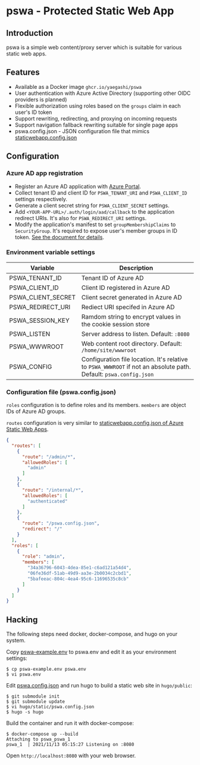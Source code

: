 # pswa - Protected Static Web App

## Introduction

pswa is a simple web content/proxy server which is suitable for various static web apps.

## Features

- Available as a Docker image `ghcr.io/yaegashi/pswa`
- User authentication with Azure Active Directory (supporting other OIDC providers is planned)
- Flexible authorization using roles based on the `groups` claim in each user's ID token
- Support rewriting, redirecting, and proxying on incoming requests
- Support navigation fallback rewriting suitable for single page apps
- pswa.config.json - JSON configuration file that mimics [staticwebapp.config.json](https://docs.microsoft.com/en-us/azure/static-web-apps/configuration)

## Configuration

### Azure AD app registration

- Register an Azure AD application with [Azure Portal](https://portal.azure.com).
- Collect tenant ID and client ID for `PSWA_TENANT_URI` and `PSWA_CLIENT_ID` settings respectively.
- Generate a client secret string for `PSWA_CLIENT_SECRET` settings.
- Add `<YOUR-APP-URL>/.auth/login/aad/callback` to the application redirect URIs.  It's also for `PSWA_REDIRECT_URI` settings.
- Modify the application's manifest to set `groupMembershipClaims` to `SecurityGroup`.
It's required to expose user's member groups in ID token.
[See the document for details](https://docs.microsoft.com/en-us/azure/active-directory/develop/reference-app-manifest#groupmembershipclaims-attribute).

### Environment variable settings

|Variable|Description|
|---|---|
|PSWA_TENANT_ID|Tenant ID of Azure AD|
|PSWA_CLIENT_ID|Client ID registered in Azure AD|
|PSWA_CLIENT_SECRET|Client secret generated in Azure AD|
|PSWA_REDIRECT_URI|Rediect URI specifed in Azure AD|
|PSWA_SESSION_KEY|Ramdom string to encrypt values in the cookie session store|
|PSWA_LISTEN|Server address to listen.  Default: `:8080`|
|PSWA_WWWROOT|Web content root directory.  Default: `/home/site/wwwroot`|
|PSWA_CONFIG|Configuration file location.  It's relative to `PSWA_WWWROOT` if not an absolute path.  Default: `pswa.config.json`|

### Configuration file (pswa.config.json)

`roles` configuration is to define roles and its members.
`members` are object IDs of Azure AD groups.

`routes` configuration is very similar to [staticwebapp.config.json of Azure Static Web Apps](https://docs.microsoft.com/en-us/azure/static-web-apps/configuration).

```json
{
  "routes": [
    {
      "route": "/admin/*",
      "allowedRoles": [
        "admin"
      ]
    },
    {
      "route": "/internal/*",
      "allowedRoles": [
        "authenticated"
      ]
    },
    {
      "route": "/pswa.config.json",
      "redirect": "/"
    }
  ],
  "roles": [
    {
      "role": "admin",
      "members": [
        "34a36796-6043-4dea-85e1-c6ad121a54d4",
        "06fe36df-51ab-49d9-aa3e-2b0034c2cbd1",
        "5bafeeac-804c-4ea4-95c6-11696535c8cb"
      ]
    }
  ]
}
```

## Hacking

The following steps need docker, docker-compose, and hugo on your system.

Copy [pswa-example.env](pswa-example.env) to pswa.env and edit it as your environment settings:
```console
$ cp pswa-example.env pswa.env
$ vi pswa.env
```

Edit [pswa.config.json](hugo/static/pswa.config.json) and run hugo to build a static web site in `hugo/public`:
```console
$ git submodule init
$ git submodule update
$ vi hugo/static/pswa.config.json
$ hugo -s hugo
```

Build the container and run it with docker-compose:
```console
$ docker-compose up --build
Attaching to pswa_pswa_1
pswa_1  | 2021/11/13 05:15:27 Listening on :8080
```

Open `http://localhost:8080` with your web browser.
